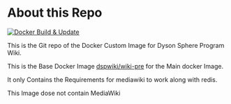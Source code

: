 # About this Repo

[![Docker Build & Update](https://github.com/DSP-Wiki/wiki-pre/actions/workflows/docker-image.yml/badge.svg?branch=main)](https://github.com/DSP-Wiki/wiki-pre/actions/workflows/docker-image.yml)

This is the Git repo of the Docker Custom Image for Dyson Sphere Program Wiki. 

This is the Base Docker Image [dspwiki/wiki-pre](https://hub.docker.com/r/dspwiki/wiki-pre) for the Main docker Image.

It only Contains the Requirements for mediawiki to work along with redis.

This Image dose not contain MediaWiki